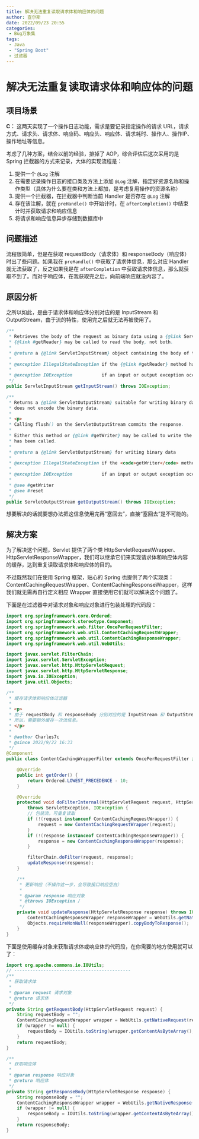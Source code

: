 ```yaml
---
title: 解决无法重复读取请求体和响应体的问题
author: 查尔斯
date: 2022/09/23 20:55
categories:
 - Bug万象集
tags:
 - Java
 - "Spring Boot"
 - 过滤器
---
```


# 解决无法重复读取请求体和响应体的问题

## 项目场景

**C：** 这两天实现了一个操作日志功能，需求是要记录指定操作的请求 URL，请求方式、请求头、请求体、响应码、响应头、响应体、请求耗时、操作人、操作IP、操作地址等信息。

考虑了几种方案，结合以前的经验，排掉了 AOP，综合评估后这次采用的是 Spring 拦截器的方式来记录，大体的实现流程是：

1. 提供一个 `@Log` 注解
2. 在需要记录操作日志的接口类及方法上添加 `@Log` 注解，指定好资源名称和操作类型（具体为什么要在类和方法上都加，是考虑复用操作的资源名称）
3. 提供一个拦截器，在拦截器中判断当前 Handler 是否存在 `@Log` 注解
4. 存在该注解，就在 `preHandle()` 中开始计时，在 `afterCompletion()` 中结束计时并获取请求和响应信息
5. 将请求和响应信息异步存储到数据库中


## 问题描述

流程很简单，但是在获取 requestBody（请求体）和 responseBody（响应体）时出了些问题。如果我在 `preHandle()` 中获取了请求体信息，那么对应 Handler 就无法获取了，反之如果我是在 `afterCompletion` 中获取请求体信息，那么就获取不到了。而对于响应体，在我获取完之后，向前端响应就没内容了。

## 原因分析
之所以如此，是由于请求体和响应体分别对应的是 InputStream 和 OutputStream，由于流的特性，使用完之后就无法再被使用了。

```java
/**
 * Retrieves the body of the request as binary data using a {@link ServletInputStream}. Either this method or
 * {@link #getReader} may be called to read the body, not both.
 *
 * @return a {@link ServletInputStream} object containing the body of the request
 *
 * @exception IllegalStateException if the {@link #getReader} method has already been called for this request
 *
 * @exception IOException           if an input or output exception occurred
 */
public ServletInputStream getInputStream() throws IOException;
```

```java
/**
 * Returns a {@link ServletOutputStream} suitable for writing binary data in the response. The servlet container
 * does not encode the binary data.
 *
 * <p>
 * Calling flush() on the ServletOutputStream commits the response.
 *
 * Either this method or {@link #getWriter} may be called to write the body, not both, except when {@link #reset}
 * has been called.
 *
 * @return a {@link ServletOutputStream} for writing binary data
 *
 * @exception IllegalStateException if the <code>getWriter</code> method has been called on this response
 *
 * @exception IOException           if an input or output exception occurred
 *
 * @see #getWriter
 * @see #reset
 */
public ServletOutputStream getOutputStream() throws IOException;
```

想要解决的话就要想办法把这信息使用完再“塞回去”，直接“塞回去”是不可能的。


## 解决方案

为了解决这个问题，Servlet 提供了两个类 HttpServletRequestWrapper、HttpServletResponseWrapper，我们可以继承它们来实现请求体和响应体内容的缓存，达到重复读取请求体和响应体的目的。

不过既然我们在使用 Spring 框架，贴心的 Spring 也提供了两个实现类：ContentCachingRequestWrapper、ContentCachingResponseWrapper，这样我们就无需再自行定义相应 Wrapper 直接使用它们就可以解决这个问题了。

下面是在过滤器中对请求对象和响应对象进行包装处理的代码段：


```java
import org.springframework.core.Ordered;
import org.springframework.stereotype.Component;
import org.springframework.web.filter.OncePerRequestFilter;
import org.springframework.web.util.ContentCachingRequestWrapper;
import org.springframework.web.util.ContentCachingResponseWrapper;
import org.springframework.web.util.WebUtils;

import javax.servlet.FilterChain;
import javax.servlet.ServletException;
import javax.servlet.http.HttpServletRequest;
import javax.servlet.http.HttpServletResponse;
import java.io.IOException;
import java.util.Objects;

/**
 * 缓存请求体和响应体过滤器
 *
 * <p>
 * 由于 requestBody 和 responseBody 分别对应的是 InputStream 和 OutputStream，由于流的特性，读取完之后就无法再被使用了。
 * 所以，需要额外缓存一次流信息。
 * </p>
 *
 * @author Charles7c
 * @since 2022/9/22 16:33
 */
@Component
public class ContentCachingWrapperFilter extends OncePerRequestFilter implements Ordered {

    @Override
    public int getOrder() {
        return Ordered.LOWEST_PRECEDENCE - 10;
    }

    @Override
    protected void doFilterInternal(HttpServletRequest request, HttpServletResponse response, FilterChain filterChain)
        throws ServletException, IOException {
        // 包装流，可重复读取
        if (!(request instanceof ContentCachingRequestWrapper)) {
            request = new ContentCachingRequestWrapper(request);
        }
        if (!(response instanceof ContentCachingResponseWrapper)) {
            response = new ContentCachingResponseWrapper(response);
        }

        filterChain.doFilter(request, response);
        updateResponse(response);
    }

    /**
     * 更新响应（不操作这一步，会导致接口响应空白）
     *
     * @param response 响应对象
     * @throws IOException /
     */
    private void updateResponse(HttpServletResponse response) throws IOException {
        ContentCachingResponseWrapper responseWrapper = WebUtils.getNativeResponse(response, ContentCachingResponseWrapper.class);
        Objects.requireNonNull(responseWrapper).copyBodyToResponse();
    }
}

```

下面是使用缓存对象来获取请求体或响应体的代码段，在你需要的地方使用就可以了：

```java
import org.apache.commons.io.IOUtils;
// --------------------------------------------
/**
 * 获取请求体
 *
 * @param request 请求对象
 * @return 请求体
 */
private String getRequestBody(HttpServletRequest request) {
    String requestBody = "";
    ContentCachingRequestWrapper wrapper = WebUtils.getNativeRequest(request, ContentCachingRequestWrapper.class);
    if (wrapper != null) {
        requestBody = IOUtils.toString(wrapper.getContentAsByteArray(), StandardCharsets.UTF_8.toString());
    }
    return requestBody;
}

/**
 * 获取响应体
 *
 * @param response 响应对象
 * @return 响应体
 */
private String getResponseBody(HttpServletResponse response) {
    String responseBody = "";
    ContentCachingResponseWrapper wrapper = WebUtils.getNativeResponse(response, ContentCachingResponseWrapper.class);
    if (wrapper != null) {
        responseBody = IOUtils.toString(wrapper.getContentAsByteArray(), StandardCharsets.UTF_8.toString());
    }
    return responseBody;
}
```

